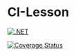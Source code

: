 # CI-Lesson

[![.NET](https://github.com/lewks96/CI-Lesson/actions/workflows/dotnet.yml/badge.svg)](https://github.com/lewks96/CI-Lesson/actions/workflows/dotnet.yml)

[![Coverage Status](https://coveralls.io/repos/github/lewks96/CI-Lesson/badge.svg?branch=main)](https://coveralls.io/github/lewks96/CI-Lesson?branch=main)

